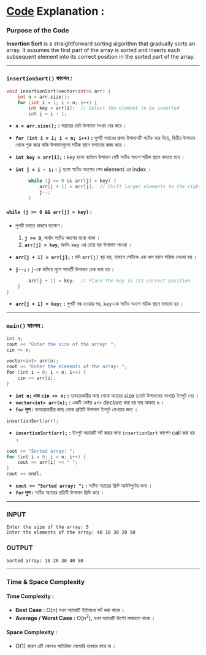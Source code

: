# **[Code](https://github.com/rudra-404/DSA/blob/main/Sorting/Insertion%20Sort/insertion_sort.cpp) Explanation :**

### **Purpose of the Code**
**Insertion Sort** is a straightforward sorting algorithm that gradually sorts an array. It assumes the first part of the array is sorted and inserts each subsequent element into its correct position in the sorted part of the array.

---

### **`insertionSort()` ফাংশন :**

```cpp
void insertionSort(vector<int>& arr) {
    int n = arr.size();
    for (int i = 1; i < n; i++) {
        int key = arr[i];  // Select the element to be inserted
        int j = i - 1;
```

- **`n = arr.size();` :** অ্যারের মোট উপাদান সংখ্যা বের করে ।

- **`for (int i = 1; i < n; i++)` :** লুপটি অ্যারের প্রথম উপাদানটি সর্টেড ধরে নিয়ে, দ্বিতীয় উপাদান থেকে শুরু করে বাকি উপাদানগুলো সঠিক স্থানে বসানোর কাজ করে ।

- **`int key = arr[i];` :** `key` হলো বর্তমান উপাদান যেটি সর্টেড অংশে সঠিক স্থানে বসাতে হবে ।

- **`int j = i - 1;` :** `j` হলো সর্টেড অংশের শেষ element এর index ।

```cpp
        while (j >= 0 && arr[j] > key) {
            arr[j + 1] = arr[j];  // Shift larger elements to the right
            j--;
        }
```

#### **`while (j >= 0 && arr[j] > key)` :**

  - লুপটি চলতে থাকবে যতক্ষণ :  
    1. **`j >= 0`**, অর্থাৎ সর্টেড অংশের মধ্যে থাকা ।  
    2. **`arr[j] > key`**, অর্থাৎ `key` এর চেয়ে বড় উপাদান পাওয়া ।

- **`arr[j + 1] = arr[j];` :** যদি `arr[j]` বড় হয়, তাহলে সেটিকে এক ধাপ ডানে সরিয়ে নেওয়া হয় ।

- **`j--;` :** `j`-কে কমিয়ে লুপে পরবর্তী উপাদান চেক করা হয় ।  

```cpp
        arr[j + 1] = key;  // Place the key in its correct position
    }
}
```

- **`arr[j + 1] = key;` :** লুপটি বন্ধ হওয়ার পর, `key`-কে সর্টেড অংশে সঠিক স্থানে বসানো হয় ।  

---

### **`main()` ফাংশন :**

```cpp
int n;
cout << "Enter the size of the array: ";
cin >> n;

vector<int> arr(n);
cout << "Enter the elements of the array: ";
for (int i = 0; i < n; i++) {
    cin >> arr[i];
}
```

- **`int n;` এবং `cin >> n;` :** ব্যবহারকারীর কাছ থেকে অ্যারের size (মোট উপাদানের সংখ্যা) ইনপুট নেয় ।  
- **`vector<int> arr(n);` :** একটি ভেক্টর `arr` declare করা হয় যার আকার `n` ।  
- **`for` লুপ :** ব্যবহারকারীর কাছ থেকে প্রতিটি উপাদান ইনপুট নেওয়ার জন্য ।

```cpp
insertionSort(arr);
```

- **`insertionSort(arr);` :** ইনপুট অ্যারেটি সর্ট করার জন্য `insertionSort` ফাংশন call করা হয় ।

```cpp
cout << "Sorted array: ";
for (int i = 0; i < n; i++) {
    cout << arr[i] << " ";
}
cout << endl;
```

- **`cout << "Sorted array: ";` :** সর্টেড অ্যারের প্রিন্ট আউটপুটের জন্য ।  
- **`for` লুপ :** সর্টেড অ্যারের প্রতিটি উপাদান প্রিন্ট করে ।  

---

### INPUT
```
Enter the size of the array: 5
Enter the elements of the array: 40 10 30 20 50
```

### OUTPUT
```
Sorted array: 10 20 30 40 50
```

---

### **Time & Space Complexity**

#### **Time Complexity :**
- **Best Case :** O(n) যখন অ্যারেটি ইতিমধ্যে সর্ট করা থাকে ।  
- **Average / Worst Case :** O(n<sup>2</sup>), যখন অ্যারেটি উল্টো সাজানো থাকে ।  

#### **Space Complexity :**  
- O(1) কারণ এটি কোনও অতিরিক্ত মেমোরি ব্যবহার করে না ।